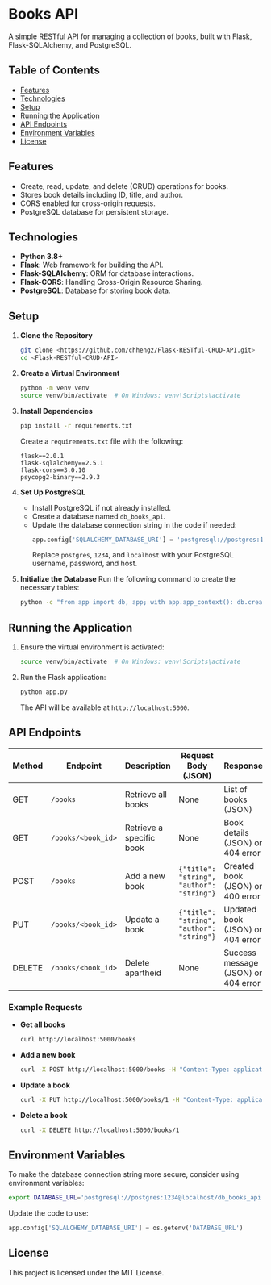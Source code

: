 # Books API

A simple RESTful API for managing a collection of books, built with Flask, Flask-SQLAlchemy, and PostgreSQL.

## Table of Contents
- [Features](#features)
- [Technologies](#technologies)
- [Setup](#setup)
- [Running the Application](#running-the-application)
- [API Endpoints](#api-endpoints)
- [Environment Variables](#environment-variables)
- [License](#license)

## Features
- Create, read, update, and delete (CRUD) operations for books.
- Stores book details including ID, title, and author.
- CORS enabled for cross-origin requests.
- PostgreSQL database for persistent storage.

## Technologies
- **Python 3.8+**
- **Flask**: Web framework for building the API.
- **Flask-SQLAlchemy**: ORM for database interactions.
- **Flask-CORS**: Handling Cross-Origin Resource Sharing.
- **PostgreSQL**: Database for storing book data.

## Setup

1. **Clone the Repository**
   ```bash
   git clone <https://github.com/chhengz/Flask-RESTful-CRUD-API.git>
   cd <Flask-RESTful-CRUD-API>
   ```

2. **Create a Virtual Environment**
   ```bash
   python -m venv venv
   source venv/bin/activate  # On Windows: venv\Scripts\activate
   ```

3. **Install Dependencies**
   ```bash
   pip install -r requirements.txt
   ```

   Create a `requirements.txt` file with the following:
   ```
   flask==2.0.1
   flask-sqlalchemy==2.5.1
   flask-cors==3.0.10
   psycopg2-binary==2.9.3
   ```

4. **Set Up PostgreSQL**
   - Install PostgreSQL if not already installed.
   - Create a database named `db_books_api`.
   - Update the database connection string in the code if needed:
     ```python
     app.config['SQLALCHEMY_DATABASE_URI'] = 'postgresql://postgres:1234@localhost/db_books_api'
     ```
     Replace `postgres`, `1234`, and `localhost` with your PostgreSQL username, password, and host.

5. **Initialize the Database**
   Run the following command to create the necessary tables:
   ```bash
   python -c "from app import db, app; with app.app_context(): db.create_all()"
   ```

## Running the Application
1. Ensure the virtual environment is activated:
   ```bash
   source venv/bin/activate  # On Windows: venv\Scripts\activate
   ```

2. Run the Flask application:
   ```bash
   python app.py
   ```

   The API will be available at `http://localhost:5000`.

## API Endpoints

| Method | Endpoint            | Description                     | Request Body (JSON)                | Response                              |
|--------|---------------------|---------------------------------|------------------------------------|---------------------------------------|
| GET    | `/books`            | Retrieve all books              | None                               | List of books (JSON)                 |
| GET    | `/books/<book_id>`  | Retrieve a specific book        | None                               | Book details (JSON) or 404 error     |
| POST   | `/books`            | Add a new book                  | `{"title": "string", "author": "string"}` | Created book (JSON) or 400 error |
| PUT    | `/books/<book_id>`  | Update a book                   | `{"title": "string", "author": "string"}` | Updated book (JSON) or 404 error |
| DELETE | `/books/<book_id>`  | Delete apartheid                | None                               | Success message (JSON) or 404 error  |

### Example Requests

- **Get all books**
  ```bash
  curl http://localhost:5000/books
  ```

- **Add a new book**
  ```bash
  curl -X POST http://localhost:5000/books -H "Content-Type: application/json" -d '{"title": "1984", "author": "George Orwell"}'
  ```

- **Update a book**
  ```bash
  curl -X PUT http://localhost:5000/books/1 -H "Content-Type: application/json" -d '{"title": "1984", "author": "G. Orwell"}'
  ```

- **Delete a book**
  ```bash
  curl -X DELETE http://localhost:5000/books/1
  ```

## Environment Variables
To make the database connection string more secure, consider using environment variables:
```bash
export DATABASE_URL='postgresql://postgres:1234@localhost/db_books_api'
```
Update the code to use:
```python
app.config['SQLALCHEMY_DATABASE_URI'] = os.getenv('DATABASE_URL')
```

## License
This project is licensed under the MIT License.
